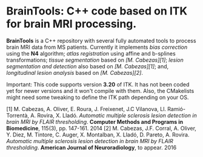 # BrainTools: C++ code based on ITK for brain MRI processing.

__BrainTools__ is a C++ repository with several fully automated tools to process brain MRI data from MS patients. Currently it implements _bias correction_ using the __N4__ algorithm; _atlas registration_ using affine and b-splines transformations; _tissue segmentation_ based on <cite>[M. Cabezas][1]</cite>; _lesion segmentation and detection_ also based on <cite>[M. Cabezas][1]</cite>; and, _longitudinal lesion analysis_ based on <cite>[M. Cabezas][2]</cite>.

Important:
This code supports version **3.20** of ITK. It has not been coded yet for newer versions and it won't compile with them. Also, the CMakelists might need some tweaking to define the ITK path depending on your OS.

[1] M. Cabezas, A. Oliver, E. Roura, J. Freixenet, J.C Vilanova, Ll. Ramió-Torrentà, A. Rovira, X. Lladó. _Automatic multiple sclerosis lesion detection in brain MRI by FLAIR thresholding_. __Computer Methods and Programs in Biomedicine__, 115(3), pp. 147-161. 2014 
[2] M. Cabezas, J.F. Corral, A. Oliver, Y. Diez, M. Tintore, C. Auger, X. Montalban, X. Lladó, D. Pareto, A. Rovira. _Automatic multiple sclerosis lesion detection in brain MRI by FLAIR thresholding_. __American Journal of Neuroradiology__, to appear. 2016 

